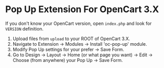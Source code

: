 # Pop Up Extension For OpenCart 3.X

If you don't know your OpenCart version, open `index.php` and look for `VERSION` definition.

1. Upload files from `upload` to your ROOT of OpenCart 3.X.
2. Navigate to Extension -> Modules -> Install 'oc-pop-up' module.
3. Modify Pop Up settings for your prefer -> Save Form.
4. Go to Design -> Layout -> Home (or what page you want) -> Edit -> Choose (from anywhere) your Pop Up -> Save Form.
